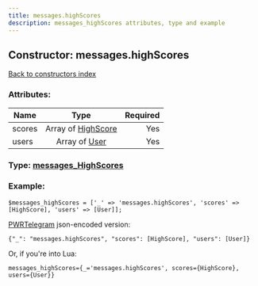```yaml
---
title: messages.highScores
description: messages_highScores attributes, type and example
---
```

## Constructor: messages.highScores  
[Back to constructors index](index.md)



### Attributes:

| Name     |    Type       | Required |
|----------|:-------------:|---------:|
|scores|Array of [HighScore](../types/HighScore.md) | Yes|
|users|Array of [User](../types/User.md) | Yes|



### Type: [messages\_HighScores](../types/messages_HighScores.md)


### Example:

```
$messages_highScores = ['_' => 'messages.highScores', 'scores' => [HighScore], 'users' => [User]];
```  

[PWRTelegram](https://pwrtelegram.xyz) json-encoded version:

```
{"_": "messages.highScores", "scores": [HighScore], "users": [User]}
```


Or, if you're into Lua:  


```
messages_highScores={_='messages.highScores', scores={HighScore}, users={User}}

```


